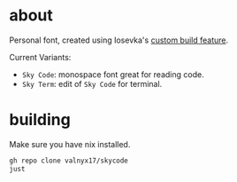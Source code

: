 # about

Personal font, created using Iosevka's [custom build feature](https://github.com/be5invis/Iosevka/blob/main/doc/custom-build.md).

Current Variants:

- `Sky Code`: monospace font great for reading code.
- `Sky Term`: edit of `Sky Code` for terminal.

# building

Make sure you have nix installed.

```bash
gh repo clone valnyx17/skycode
just
```
